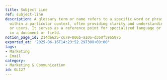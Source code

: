 ```yaml
---
title: Subject Line
ref: subject-line
description: A glossary term or name refers to a specific word or phrase that is defined
  within a particular context, often providing clarity and understanding for readers
  or users. It serves as a reference point for specialized language or jargon used
  in a document or field.
notion_page_id: 214d6625-c679-806b-a106-d360f5965975
exported_at: '2025-06-16T14:23:52.297308+00:00'
tags:
- Marketing
- Email
category:
- Marketing & Communication
id: GL127
---
```


